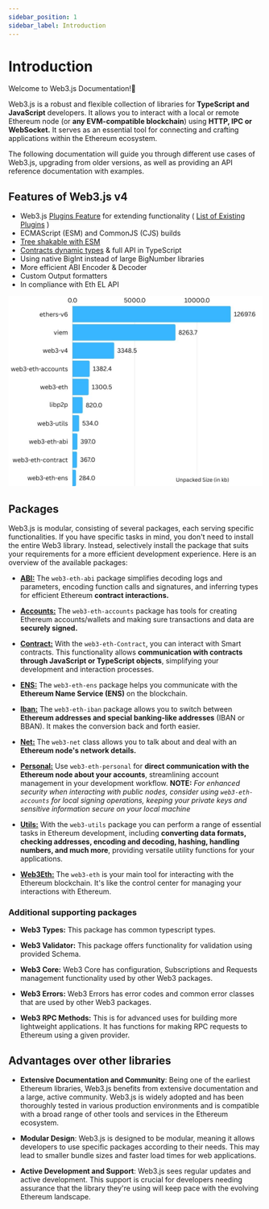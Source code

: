 ```yaml
---
sidebar_position: 1
sidebar_label: Introduction
---
```


# Introduction

Welcome to Web3.js Documentation!👋

Web3.js is a robust and flexible collection of libraries for **TypeScript and JavaScript** developers. It allows you to interact with a local or remote Ethereum node (or **any EVM-compatible blockchain**) using **HTTP, IPC or WebSocket.** It serves as an essential tool for connecting and crafting applications within the Ethereum ecosystem.

The following documentation will guide you through different use cases of Web3.js, upgrading from older versions, as well as providing an API reference documentation with examples.

## Features of Web3.js v4

-    Web3.js [Plugins Feature](/guides/web3_plugin_guide/) for extending functionality ( [List of Existing Plugins](https://web3js.org/plugins) )
-    ECMAScript (ESM) and CommonJS (CJS) builds 
-    [Tree shakable with ESM](/guides/advanced/tree_shaking)
-    [Contracts dynamic types](/guides/smart_contracts/infer_contract_types/) & full API in TypeScript
-    Using native BigInt instead of large BigNumber libraries
-    More efficient ABI Encoder & Decoder
-    Custom Output formatters
-    In compliance with Eth EL API

![Comparison of various package sizes](PackageSizeComparison.jpg)

## Packages

Web3.js is modular, consisting of several packages, each serving specific functionalities. If you have specific tasks in mind, you don't need to install the entire Web3 library. Instead, selectively install the package that suits your requirements for a more efficient development experience. Here is an overview of the available packages:

- [**ABI:**](/libdocs/ABI) The `web3-eth-abi` package simplifies decoding logs and parameters, encoding function calls and signatures, and inferring types for efficient Ethereum **contract interactions.**

- [**Accounts:**](/libdocs/Accounts) The `web3-eth-accounts` package has tools for creating Ethereum accounts/wallets and making sure transactions and data are **securely signed.**

- [**Contract:**](/libdocs/Contract) With the `web3-eth-Contract`, you can interact with Smart contracts. This functionality allows **communication with contracts through JavaScript or TypeScript objects**, simplifying your development and interaction processes.

- [**ENS:**](/libdocs/ENS) The `web3-eth-ens` package helps you communicate with the **Ethereum Name Service (ENS)** on the blockchain.

- [**Iban:**](/libdocs/Iban) The `web3-eth-iban` package allows you to switch between **Ethereum addresses and special banking-like addresses** (IBAN or BBAN). It makes the conversion back and forth easier.

- [**Net:**](/libdocs/Net) The `web3-net` class allows you to talk about and deal with an **Ethereum node's network details.**

- [**Personal:**](/libdocs/Personal) Use `web3-eth-personal` for **direct communication with the Ethereum node about your accounts**, streamlining account management in your development workflow. 
    **NOTE:** *For enhanced security when interacting with public nodes, consider using `web3-eth-accounts` for local signing operations, keeping your private keys and sensitive information secure on your local machine*

- [**Utils:**](/libdocs/Utils) With the `web3-utils` package you can perform a range of essential tasks in Ethereum development, including **converting data formats, checking addresses, encoding and decoding, hashing, handling numbers, and much more**, providing versatile utility functions for your applications.

- [**Web3Eth:**](/libdocs/Web3Eth) The `web3-eth` is your main tool for interacting with the Ethereum blockchain. It's like the control center for managing your interactions with Ethereum.

### Additional supporting packages

- **Web3 Types:** This package has common typescript types. 

- **Web3 Validator:** This package offers functionality for validation using provided Schema. 

- **Web3 Core:** Web3 Core has configuration, Subscriptions and Requests management functionality used by other Web3 packages. 

- **Web3 Errors:** Web3 Errors has error codes and common error classes that are used by other Web3 packages. 

- **Web3 RPC Methods:** This is for advanced uses for building more lightweight applications. It has functions for making RPC requests to Ethereum using a given provider.

## Advantages over other libraries

- **Extensive Documentation and Community**: Being one of the earliest Ethereum libraries, Web3.js benefits from extensive documentation and a large, active community. Web3.js is widely adopted and has been thoroughly tested in various production environments and is compatible with a broad range of other tools and services in the Ethereum ecosystem.

- **Modular Design**: Web3.js is designed to be modular, meaning it allows developers to use specific packages according to their needs. This may lead to smaller bundle sizes and faster load times for web applications.

- **Active Development and Support**: Web3.js sees regular updates and active development. This support is crucial for developers needing assurance that the library they're using will keep pace with the evolving Ethereum landscape.